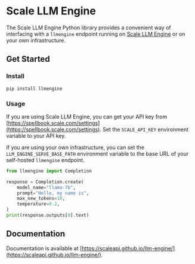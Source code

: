 # Scale LLM Engine

The Scale LLM Engine Python library provides a convenient way of interfacing with a
`llmengine` endpoint running on
[Scale LLM Engine](https://scaleapi.github.io/llm-engine/) or on your own infrastructure.

## Get Started

### Install

```shell
pip install llmengine
```

### Usage

If you are using Scale LLM Engine, you can get your API key from
[https://spellbook.scale.com/settings](https://spellbook.scale.com/settings). 
Set the `SCALE_API_KEY` environment variable to your API key.

If you are using your own infrastructure, you can set the
`LLM_ENGINE_SERVE_BASE_PATH` environment variable to the base URL of your
self-hosted `llmengine` endpoint.

```python
from llmengine import Completion

response = Completion.create(
    model_name="llama-7b",
    prompt="Hello, my name is",
    max_new_tokens=10,
    temperature=0.2,
)
print(response.outputs[0].text)
```

## Documentation

Documentation is available at
[https://scaleapi.github.io/llm-engine/](https://scaleapi.github.io/llm-engine/).
